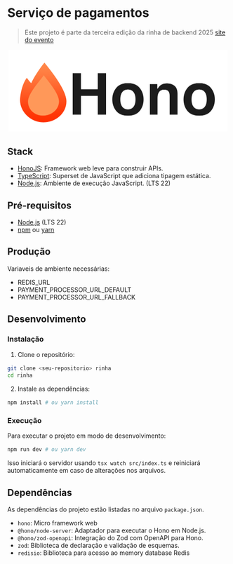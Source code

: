# Serviço de pagamentos

> Este projeto é parte da terceira edição da rinha de backend 2025 [site do evento](https://github.com/zanfranceschi/rinha-de-backend-2025)

<div align="center">
  <a href="https://hono.dev">
    <img src="https://raw.githubusercontent.com/honojs/hono/main/docs/images/hono-title.png" width="500" height="auto" alt="Hono"/>
  </a>
</div>

## Stack

- [HonoJS](https://hono.dev/): Framework web leve para construir APIs.
- [TypeScript](https://www.typescriptlang.org/): Superset de JavaScript que adiciona tipagem estática.
- [Node.js](https://nodejs.org/en/): Ambiente de execução JavaScript. (LTS 22)

## Pré-requisitos

- [Node.js](https://nodejs.org/en/download/) (LTS 22)
- [npm](https://www.npmjs.com/) ou [yarn](https://yarnpkg.com/)

## Produção

Variaveis de ambiente necessárias:

- REDIS_URL
- PAYMENT_PROCESSOR_URL_DEFAULT
- PAYMENT_PROCESSOR_URL_FALLBACK

## Desenvolvimento

### Instalação

1.  Clone o repositório:

```bash
git clone <seu-repositorio> rinha
cd rinha

```

2.  Instale as dependências:

```bash
npm install # ou yarn install
```

### Execução

Para executar o projeto em modo de desenvolvimento:

```bash
npm run dev # ou yarn dev
```

Isso iniciará o servidor usando `tsx watch src/index.ts` e reiniciará automaticamente em caso de alterações nos arquivos.

## Dependências

As dependências do projeto estão listadas no arquivo `package.json`.


- `hono`: Micro framework web
- `@hono/node-server`: Adaptador para executar o Hono em Node.js.
- `@hono/zod-openapi`: Integração do Zod com OpenAPI para Hono.
- `zod`: Biblioteca de declaração e validação de esquemas.
- `redisio`: Biblioteca para acesso ao memory database Redis


